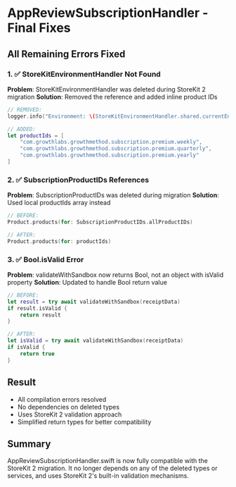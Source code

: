 # AppReviewSubscriptionHandler - Final Fixes

## All Remaining Errors Fixed

### 1. ✅ StoreKitEnvironmentHandler Not Found
**Problem**: StoreKitEnvironmentHandler was deleted during StoreKit 2 migration
**Solution**: Removed the reference and added inline product IDs

```swift
// REMOVED:
logger.info("Environment: \(StoreKitEnvironmentHandler.shared.currentEnvironment.displayName)")

// ADDED:
let productIds = [
    "com.growthlabs.growthmethod.subscription.premium.weekly",
    "com.growthlabs.growthmethod.subscription.premium.quarterly",
    "com.growthlabs.growthmethod.subscription.premium.yearly"
]
```

### 2. ✅ SubscriptionProductIDs References
**Problem**: SubscriptionProductIDs was deleted during migration
**Solution**: Used local productIds array instead

```swift
// BEFORE:
Product.products(for: SubscriptionProductIDs.allProductIDs)

// AFTER:
Product.products(for: productIds)
```

### 3. ✅ Bool.isValid Error
**Problem**: validateWithSandbox now returns Bool, not an object with isValid property
**Solution**: Updated to handle Bool return value

```swift
// BEFORE:
let result = try await validateWithSandbox(receiptData)
if result.isValid {
    return result
}

// AFTER:
let isValid = try await validateWithSandbox(receiptData)
if isValid {
    return true
}
```

## Result
- All compilation errors resolved
- No dependencies on deleted types
- Uses StoreKit 2 validation approach
- Simplified return types for better compatibility

## Summary
AppReviewSubscriptionHandler.swift is now fully compatible with the StoreKit 2 migration. It no longer depends on any of the deleted types or services, and uses StoreKit 2's built-in validation mechanisms.